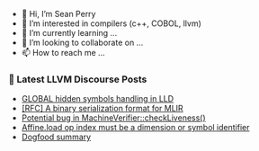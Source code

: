 - 👋 Hi, I’m Sean Perry
- 👀 I’m interested in compilers (c++, COBOL, llvm)
- 🌱 I’m currently learning ...
- 💞️ I’m looking to collaborate on ...
- 📫 How to reach me ...

<!---
s66perry/s66perry is a ✨ special ✨ repository because its `README.md` (this file) appears on your GitHub profile.
You can click the Preview link to take a look at your changes.
--->
### 📕 Latest LLVM Discourse Posts

<!-- DISCOURSE-LLVM:START -->
- [GLOBAL hidden symbols handling in LLD](https://discourse.llvm.org/t/global-hidden-symbols-handling-in-lld/63666#post_3)
- [[RFC] A binary serialization format for MLIR](https://discourse.llvm.org/t/rfc-a-binary-serialization-format-for-mlir/63518#post_19)
- [Potential bug in MachineVerifier::checkLiveness&lpar;&rpar;](https://discourse.llvm.org/t/potential-bug-in-machineverifier-checkliveness/63676#post_4)
- [Affine.load op index must be a dimension or symbol identifier](https://discourse.llvm.org/t/affine-load-op-index-must-be-a-dimension-or-symbol-identifier/63647#post_5)
- [Dogfood summary](https://discourse.llvm.org/t/dogfood-summary/63688#post_1)
<!-- DISCOURSE-LLVM:END -->
